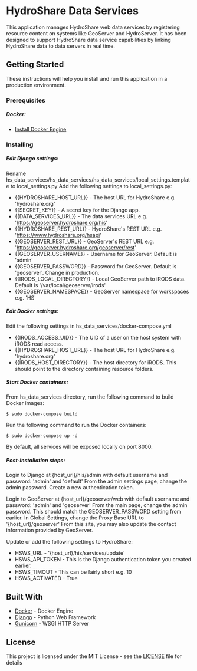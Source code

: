 # HydroShare Data Services

This application manages HydroShare web data services by registering resource content on systems like GeoServer and HydroServer. It has been designed to support HydroShare data service capabilities by linking HydroShare data to data servers in real time.

## Getting Started

These instructions will help you install and run this application in a production environment.

### Prerequisites

##### Docker:
* [Install Docker Engine](https://docs.docker.com/install/)

### Installing

##### Edit Django settings:

Rename hs_data_services/hs_data_services/hs_data_services/local_settings.template to local_settings.py
Add the following settings to local_settings.py:
* {{HYDROSHARE_HOST_URL}}   - The host URL for HydroShare e.g. 'hydroshare.org'
* {{SECRET_KEY}}            - A secret key for the Django app.
* {{DATA_SERVICES_URL}}     - The data services URL e.g. 'https://geoserver.hydroshare.org/his'
* {{HYDROSHARE_REST_URL}}   - HydroShare's REST URL e.g. 'https://www.hydroshare.org/hsapi'
* {{GEOSERVER_REST_URL}}    - GeoServer's REST URL e.g. 'https://geoserver.hydroshare.org/geoserver/rest'
* {{GEOSERVER_USERNAME}}    - Username for GeoServer. Default is 'admin'
* {{GEOSERVER_PASSWORD}}    - Password for GeoServer. Default is 'geoserver'. Change in production.
* {{IRODS_LOCAL_DIRECTORY}} - Local GeoServer path to iRODS data. Default is '/var/local/geoserver/irods'
* {{GEOSERVER_NAMESPACE}}   - GeoServer namespace for workspaces e.g. 'HS'

##### Edit Docker settings:

Edit the following settings in hs_data_services/docker-compose.yml

* {{IRODS_ACCESS_UID}}      - The UID of a user on the host system with iRODS read access.
* {{HYDROSHARE_HOST_URL}}   - The host URL for HydroShare e.g. 'hydroshare.org'
* {{IRODS_HOST_DIRECTORY}}  - The host directory for iRODS. This should point to the directory containing resource folders.

##### Start Docker containers:

From hs_data_services directory, run the following command to build Docker images:
```
$ sudo docker-compose build
```

Run the following command to run the Docker containers:
```
$ sudo docker-compose up -d
```

By default, all services will be exposed locally on port 8000.

##### Post-Installation steps:

Login to Django at {host_url}/his/admin with default username and password: 'admin' and 'default'
From the admin settings page, change the admin password.
Create a new authentication token.

Login to GeoServer at {host_url}/geoserver/web with default username and password: 'admin' and 'geoserver'
From the main page, change the admin password. This should match the GEOSERVER_PASSWORD setting from earlier.
In Global Settings, change the Proxy Base URL to '{host_url}/geoserver'
From this site, you may also update the contact information provided by GeoServer.

Update or add the following settings to HydroShare:
* HSWS_URL -  '{host_url}/his/services/update'
* HSWS_API_TOKEN - This is the Django authentication token you created earlier.
* HSWS_TIMOUT - This can be fairly short e.g. 10
* HSWS_ACTIVATED - True

## Built With

* [Docker](https://docs.docker.com) - Docker Engine
* [Django](https://www.djangoproject.com) - Python Web Framework
* [Gunicorn](https://gunicorn.org) - WSGI HTTP Server

## License

This project is licensed under the MIT License - see the [LICENSE](LICENSE) file for details